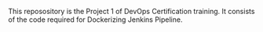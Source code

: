 This reposository is the Project 1 of DevOps Certification training.
It consists of the code required for Dockerizing Jenkins Pipeline.